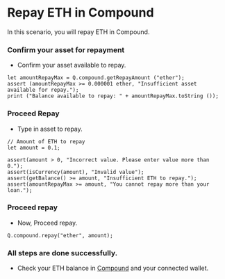 ```meta-Currency
```

# Repay ETH in Compound

In this scenario, you will repay ETH in Compound.

### Confirm your asset for repayment

- Confirm your asset available to repay.

```output-Dynamic
let amountRepayMax = Q.compound.getRepayAmount ("ether");
assert (amountRepayMax >= 0.000001 ether, "Insufficient asset available for repay.");
print ("Balance available to repay: " + amountRepayMax.toString ());
```

### Proceed Repay

- Type in asset to repay.

```input ETH
// Amount of ETH to repay
let amount = 0.1;
```

```input-Verify
assert(amount > 0, "Incorrect value. Please enter value more than 0.");
assert(isCurrency(amount), "Invalid value");
assert(getBalance() >= amount, "Insufficient ETH to repay.");
assert(amountRepayMax >= amount, "You cannot repay more than your loan.");
```

### Proceed repay

- Now, Proceed repay.

```taster
Q.compound.repay("ether", amount);
```

### All steps are done successfully.

- Check your ETH balance in [Compound](https://app.compound.finance/) and your connected wallet.
